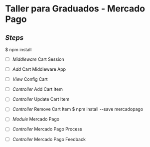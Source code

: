 # Taller para Graduados - Mercado Pago
## *_Steps_*
$ npm install
  - [ ] _Middleware_ Cart Session
  - [ ] _Add_ Cart Middleware App
  - [ ] _View_ Config Cart
  - [ ] _Controller_ Add Cart Item
  - [ ] _Controller_ Update Cart Item
  - [ ] _Controller_ Remove Cart Item
  $ npm install --save mercadopago
  - [ ] _Module_ Mercado Pago
  - [ ] _Controller_ Mercado Pago Process
  - [ ] _Controller_ Mercado Pago Feedback
  
